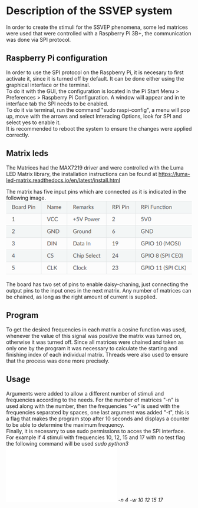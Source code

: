 # Description of the SSVEP system
In order to create the stimuli for the SSVEP phenomena, some led matrices were used that were controlled with a
Raspberry Pi 3B+, the communication was done via SPI protocol.  

## Raspberry Pi configuration
In order to use the SPI protocol on the Raspberry Pi, it is necesary to first activate it, since it is turned off
by default. It can be done either using the graphical interface or the terminal.  
To do it with the GUI, the configuration is located in the Pi Start Menu > Preferences > Raspberry Pi Configuration.
A window will appear and in te interface tab the SPI needs to be enabled.  
To do it via terminal, run the command "sudo raspi-config", a menu will pop up, move with the arrows and select 
Interacing Options, look for SPI and select yes to enable it.  
It is recommended to reboot the system to ensure the changes were applied correctly.  

## Matrix leds
The Matrices had the MAX7219 driver and were controlled with the Luma LED Matrix library, the installation instructions
can be found at https://luma-led-matrix.readthedocs.io/en/latest/install.html  

The matrix has five input pins which are connected as it is indicated in the following image.  
![Matrix connection with Raspberry](../Reference%20images/MatrixConnection.png)  

The board has two set of pins to enable daisy-chaning, just connecting the output pins to the input ones in the next matrix. Any number of matrices can be chained, as long as the right amount of current is supplied.

## Program
To get the desired frequencies in each matrix a cosine function was used, whenever the value of this signal was positive
the matrix was turned on, otherwise it was turned off. Since all matrices were chained and taken as only one by the program it was necessary to calculate the starting and finishing index of each individual matrix. Threads were also used to ensure that the process was done more precisely.

## Usage
Arguments were added to allow a different number of stimuli and frequencies according to the needs. For the number of matrices "-n" is used along with the number, then the frequencies "-w" is used with the frequencies separated by spaces, one last argument was added "-t", this is a flag that makes the program stop after 10 seconds and displays a counter to be able to determine the maximum frequency.  
Finally, it is necesarry to use sudo permissions to acces the SPI interface.  
For example if 4 stimuli with frequencies 10, 12, 15 and 17 with no test flag the following command will be used *sudo python3 ![SSVEP.py](SSVEP.py) -n 4 -w 10 12 15 17*